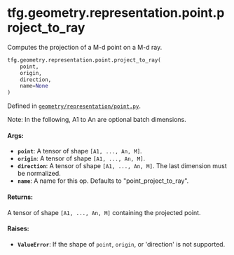 <div itemscope itemtype="http://developers.google.com/ReferenceObject">
<meta itemprop="name" content="tfg.geometry.representation.point.project_to_ray" />
<meta itemprop="path" content="Stable" />
</div>

# tfg.geometry.representation.point.project_to_ray

Computes the projection of a M-d point on a M-d ray.

``` python
tfg.geometry.representation.point.project_to_ray(
    point,
    origin,
    direction,
    name=None
)
```



Defined in [`geometry/representation/point.py`](https://github.com/tensorflow/graphics/blob/master/tensorflow_graphics/geometry/representation/point.py).

<!-- Placeholder for "Used in" -->

Note:
  In the following, A1 to An are optional batch dimensions.

#### Args:

* <b>`point`</b>: A tensor of shape `[A1, ..., An, M]`.
* <b>`origin`</b>: A tensor of shape `[A1, ..., An, M]`.
* <b>`direction`</b>: A tensor of shape `[A1, ..., An, M]`. The last dimension must be
    normalized.
* <b>`name`</b>: A name for this op. Defaults to "point_project_to_ray".


#### Returns:

A tensor of shape `[A1, ..., An, M]` containing the projected point.


#### Raises:

* <b>`ValueError`</b>: If the shape of `point`, `origin`, or 'direction' is not
  supported.